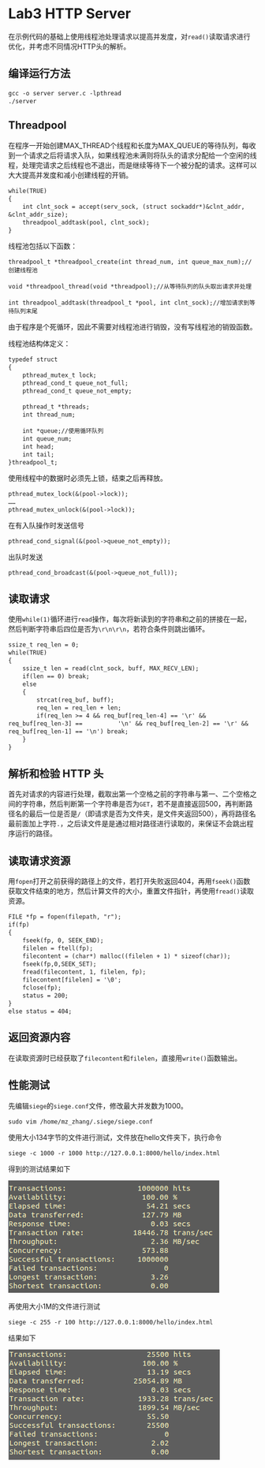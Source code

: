 # Lab3 HTTP Server

在示例代码的基础上使用线程池处理请求以提高并发度，对`read()`读取请求进行优化，并考虑不同情况HTTP头的解析。

## 编译运行方法

```
gcc -o server server.c -lpthread
./server
```

## Threadpool

在程序一开始创建MAX_THREAD个线程和长度为MAX_QUEUE的等待队列，每收到一个请求之后将请求入队，如果线程池未满则将队头的请求分配给一个空闲的线程，处理完请求之后线程也不退出，而是继续等待下一个被分配的请求。这样可以大大提高并发度和减小创建线程的开销。

```
while(TRUE)
{
    int clnt_sock = accept(serv_sock, (struct sockaddr*)&clnt_addr, &clnt_addr_size);
    threadpool_addtask(pool, clnt_sock);
}
```

线程池包括以下函数：

```
threadpool_t *threadpool_create(int thread_num, int queue_max_num);//创建线程池

void *threadpool_thread(void *threadpool);//从等待队列的队头取出请求并处理

int threadpool_addtask(threadpool_t *pool, int clnt_sock);//增加请求到等待队列末尾
```

由于程序是个死循环，因此不需要对线程池进行销毁，没有写线程池的销毁函数。

线程池结构体定义：

```
typedef struct
{
    pthread_mutex_t lock;
    pthread_cond_t queue_not_full;
    pthread_cond_t queue_not_empty;

    pthread_t *threads;
    int thread_num;

    int *queue;//使用循环队列
    int queue_num;
    int head;
    int tail;
}threadpool_t;
```

使用线程中的数据时必须先上锁，结束之后再释放。

```
pthread_mutex_lock(&(pool->lock));
……
pthread_mutex_unlock(&(pool->lock));
```

在有入队操作时发送信号

```
pthread_cond_signal(&(pool->queue_not_empty));
```

出队时发送

```
pthread_cond_broadcast(&(pool->queue_not_full));
```

## 读取请求

使用`while(1)`循环进行`read`操作，每次将新读到的字符串和之前的拼接在一起，然后判断字符串后四位是否为`\r\n\r\n`，若符合条件则跳出循环。

```
ssize_t req_len = 0;
while(TRUE)
{
    ssize_t len = read(clnt_sock, buff, MAX_RECV_LEN);
    if(len == 0) break;
    else
    {
        strcat(req_buf, buff);
        req_len = req_len + len;
        if(req_len >= 4 && req_buf[req_len-4] == '\r' && req_buf[req_len-3] == 			'\n' && req_buf[req_len-2] == '\r' && req_buf[req_len-1] == '\n') break;
    }
}
```

## 解析和检验 HTTP 头

首先对请求的内容进行处理，截取出第一个空格之前的字符串与第一、二个空格之间的字符串，然后判断第一个字符串是否为`GET`，若不是直接返回500，再判断路径名的最后一位是否是`/`（即请求是否为文件夹，是文件夹返回500），再将路径名最前面加上字符`.`，之后读文件是是通过相对路径进行读取的，来保证不会跳出程序运行的路径。

## 读取请求资源

用`fopen`打开之前获得的路径上的文件，若打开失败返回404，再用`fseek()`函数获取文件结束的地方，然后计算文件的大小，重置文件指针，再使用`fread()`读取资源。

```
FILE *fp = fopen(filepath, "r");
if(fp)
{
    fseek(fp, 0, SEEK_END);
    filelen = ftell(fp);
    filecontent = (char*) malloc((filelen + 1) * sizeof(char));
    fseek(fp,0,SEEK_SET);
    fread(filecontent, 1, filelen, fp);
    filecontent[filelen] = '\0';
    fclose(fp);
    status = 200;
} 
else status = 404;
```

## 返回资源内容

在读取资源时已经获取了`filecontent`和`filelen`，直接用`write()`函数输出。

## 性能测试

先编辑`siege`的`siege.conf`文件，修改最大并发数为1000。

```
sudo vim /home/mz_zhang/.siege/siege.conf
```

使用大小134字节的文件进行测试，文件放在hello文件夹下，执行命令

```
siege -c 1000 -r 1000 http://127.0.0.1:8000/hello/index.html
```

得到的测试结果如下

![](images/1.png)

再使用大小1M的文件进行测试

```
siege -c 255 -r 100 http://127.0.0.1:8000/hello/index.html
```

结果如下

![](images/2.png)

